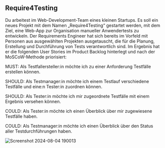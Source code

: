 ## Require4Testing

Du arbeitest im Web-Development-Team eines kleinen Startups. Es soll ein neues Projekt mit dem Namen „Require4Testing“ gestartet werden, mit dem Ziel, eine Web-App zur Organisation manueller Anwendertests zu entwickeln. Der Requirements Engineer hat sich bereits im Vorfeld mit Personen aus ausgewählten Projekten ausgetauscht, die für die Planung, Erstellung und Durchführung von Tests verantwortlich sind. Im Ergebnis hat er die folgenden User Stories im Product Backlog hinterlegt und nach der MoSCoW-Methode priorisiert:


MUST: Als Testfallersteller:in möchte ich zu einer Anforderung Testfälle erstellen können.

SHOULD: Als Testmanager:in möchte ich einem Testlauf verschiedene Testfälle und eine:n Tester:in zuordnen können.

SHOULD: Als Tester:in möchte ich mir zugeordnete Testfälle mit einem Ergebnis versehen können.

COULD: Als Tester:in möchte ich einen Überblick über mir zugewiesene Testfälle haben.

COULD: Als Testmanager:in möchte ich einen Überblick über den Status aller Testdurchführungen haben.


![Screenshot 2024-08-04 190013](https://github.com/user-attachments/assets/ad60ab66-dcc5-4c08-9d1d-05c790218ef0)
